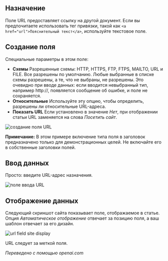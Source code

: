 <!-- Filename: J3.x:Adding_custom_fields/Url_Field / Display title: Поле URL -->

## Назначение

Поле URL предоставляет ссылку на другой документ. Если вы предпочитаете использовать тег привязки, такой как `<a href="url">Пояснительный текст</a>`, используйте текстовое поле.

## Создание поля

Специальные параметры в этом поле:

- **Схемы** Разрешенные схемы: HTTP, HTTPS, FTP, FTPS, MAILTO, URL и FILE. Все разрешены по умолчанию. Любые выбранные в списке схемы разрешены, а те, что не выбраны, не разрешены. Это очевидно при вводе данных: если вводится невыбранный тип, например http://, появляется сообщение об ошибке, и поле не сохраняется.
- **Относительные** Используйте эту опцию, чтобы определить, разрешены ли относительные URL-адреса.
- **Показать URL** Если установлено в значение *Нет*, при отображении статьи URL заменяется на слова *Посетить сайт*.

![создание поля URL](../../../en/images/fields/fields-url-edit.png)

**Примечание:** В этом примере включение типа поля в заголовок предназначено только для демонстрационных целей. Не включайте его в собственные заголовки полей.


## Ввод данных

Просто: введите URL-адрес назначения.

![поле ввода URL](../../../en/images/fields/fields-url-data-entry.png)

## Отображение данных

Следующий скриншот сайта показывает поле, отображаемое в статье. Опция *Автоматическое отображение* отвечает за позицию поля, а ваш шаблон отвечает за его дизайн.

![url field site display](../../../en/images/fields/fields-url-site.png)

URL следует за меткой поля.

*Переведено с помощью openai.com*

